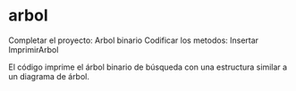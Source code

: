 # arbol
Completar el proyecto: Arbol binario
Codificar los metodos:
    Insertar
    ImprimirArbol

El código imprime el árbol binario de búsqueda con una estructura similar a un diagrama de árbol.